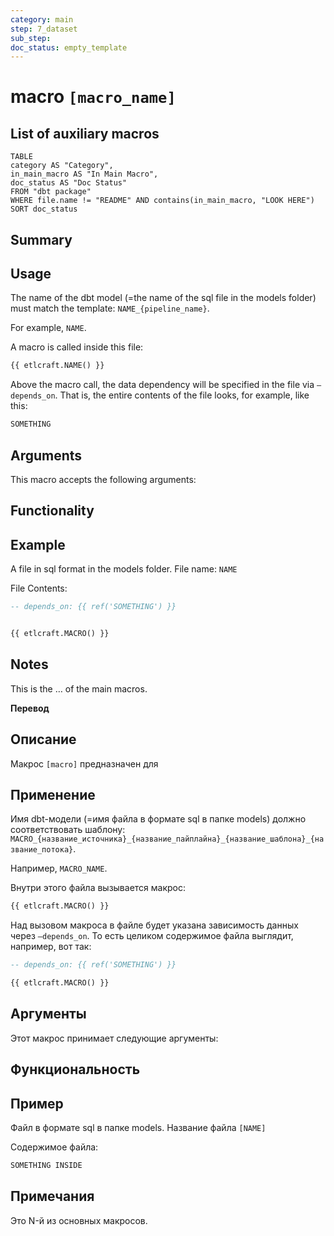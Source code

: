 ```yaml
---
category: main
step: 7_dataset
sub_step: 
doc_status: empty_template
---
```

# macro `[macro_name]`

## List of auxiliary macros

```dataview
TABLE 
category AS "Category", 
in_main_macro AS "In Main Macro",
doc_status AS "Doc Status"
FROM "dbt package"
WHERE file.name != "README" AND contains(in_main_macro, "LOOK HERE")
SORT doc_status
```


## Summary

## Usage

The name of the dbt model (=the name of the sql file in the models folder) must match the template:
`NAME_{pipeline_name}`.

For example, `NAME`.

A macro is called inside this file:

```sql
{{ etlcraft.NAME() }}
```
Above the macro call, the data dependency will be specified in the file via `—depends_on`. That is, the entire contents of the file looks, for example, like this:
```sql
SOMETHING
```
## Arguments

This macro accepts the following arguments:

## Functionality

## Example

A file in sql format in the models folder. File name: 
`NAME`

File Contents:
```sql
-- depends_on: {{ ref('SOMETHING') }}


{{ etlcraft.MACRO() }}
```
## Notes

This is the … of the main macros.

**Перевод**

## Описание

Макрос `[macro]` предназначен для 
## Применение

Имя dbt-модели (=имя файла в формате sql в папке models) должно соответствовать шаблону:
`MACRO_{название_источника}_{название_пайплайна}_{название_шаблона}_{название_потока}`.

Например, `MACRO_NAME`.

Внутри этого файла вызывается макрос:

```sql
{{ etlcraft.MACRO() }}
```
Над вызовом макроса в файле будет указана зависимость данных через `—depends_on`. То есть целиком содержимое файла выглядит, например, вот так:
```sql
-- depends_on: {{ ref('SOMETHING') }}

{{ etlcraft.MACRO() }}
```
## Аргументы

Этот макрос принимает следующие аргументы:

## Функциональность

## Пример

Файл в формате sql в папке models. Название файла `[NAME]`

Содержимое файла:
```sql
SOMETHING INSIDE
```

## Примечания

Это N-й из основных макросов.